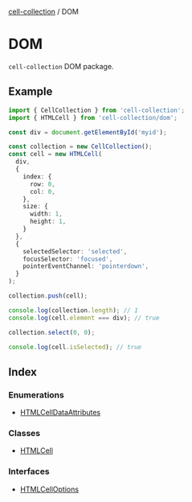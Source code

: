 [cell-collection](../modules.md) / DOM

# DOM

`cell-collection` DOM package.

## Example

```ts
import { CellCollection } from 'cell-collection';
import { HTMLCell } from 'cell-collection/dom';

const div = document.getElementById('myid');

const collection = new CellCollection();
const cell = new HTMLCell(
  div,
  {
    index: {
      row: 0,
      col: 0,
    },
    size: {
      width: 1,
      height: 1,
    }
  },
  {
    selectedSelector: 'selected',
    focusSelector: 'focused',
    pointerEventChannel: 'pointerdown',
  }
);

collection.push(cell);

console.log(collection.length); // 1
console.log(cell.element === div); // true

collection.select(0, 0);

console.log(cell.isSelected); // true
```

## Index

### Enumerations

- [HTMLCellDataAttributes](enumerations/HTMLCellDataAttributes.md)

### Classes

- [HTMLCell](classes/HTMLCell.md)

### Interfaces

- [HTMLCellOptions](interfaces/HTMLCellOptions.md)
